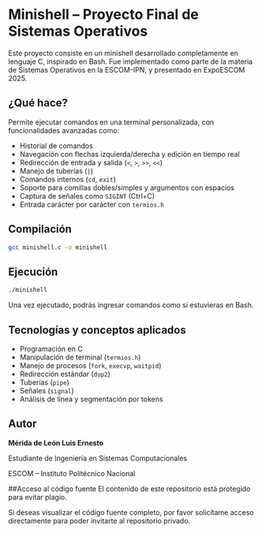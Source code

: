 # Minishell – Proyecto Final de Sistemas Operativos

Este proyecto consiste en un minishell desarrollado completamente en lenguaje C, inspirado en Bash. Fue implementado como parte de la materia de Sistemas Operativos en la ESCOM-IPN, y presentado en ExpoESCOM 2025.

## ¿Qué hace?

Permite ejecutar comandos en una terminal personalizada, con funcionalidades avanzadas como:

- Historial de comandos
- Navegación con flechas izquierda/derecha y edición en tiempo real
- Redirección de entrada y salida (`<`, `>`, `>>`, `<<`)
- Manejo de tuberías (`|`)
- Comandos internos (`cd`, `exit`)
- Soporte para comillas dobles/simples y argumentos con espacios
- Captura de señales como `SIGINT` (Ctrl+C)
- Entrada carácter por carácter con `termios.h`

## Compilación

```bash
gcc minishell.c -o minishell
````

## Ejecución

```bash
./minishell
```

Una vez ejecutado, podrás ingresar comandos como si estuvieras en Bash.

## Tecnologías y conceptos aplicados

* Programación en C
* Manipulación de terminal (`termios.h`)
* Manejo de procesos (`fork`, `execvp`, `waitpid`)
* Redirección estándar (`dup2`)
* Tuberías (`pipe`)
* Señales (`signal`)
* Análisis de línea y segmentación por tokens

## Autor
**Mérida de León Luis Ernesto**

Estudiante de Ingeniería en Sistemas Computacionales

ESCOM – Instituto Politécnico Nacional

##Acceso al código fuente
El contenido de este repositorio está protegido para evitar plagio.

Si deseas visualizar el código fuente completo, por favor solicítame acceso directamente para poder invitarte al repositorio privado.

